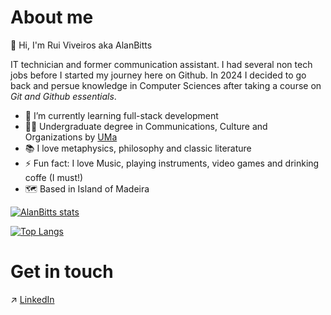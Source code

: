 # About me 


:wave: Hi, I'm Rui Viveiros aka AlanBitts


IT technician and former communication assistant. I had several non tech jobs before I started my journey here on Github.
In 2024 I decided to go back and persue knowledge in Computer Sciences after taking a course on _Git and Github essentials_.


- 🌱 I’m currently learning full-stack development
- 👨‍🎓 Undergraduate degree in Communications, Culture and Organizations by [UMa](https://www.uma.pt/en/)
- 📚 I love metaphysics, philosophy and classic literature
- ⚡ Fun fact: I love Music, playing instruments, video games and drinking coffe (I must!)
- 🗺️ Based in Island of Madeira


[![AlanBitts stats](https://github-readme-stats.vercel.app/api?username=AlanBitts&show_icons=true&theme=monokai)](https://github.com/AlanBitts?tab=repositories)

[![Top Langs](https://github-readme-stats.vercel.app/api/top-langs/?username=AlanBitts)](https://github.com/AlanBitts?tab=repositories)

# Get in touch
:arrow_upper_right: [LinkedIn](https://www.linkedin.com/in/alanbitts/)
<!---
AlanBitts/AlanBitts is a ✨ special ✨ repository because its `README.md` (this file) appears on your GitHub profile.
You can click the Preview link to take a look at your changes.
--->
